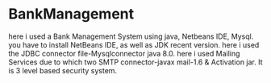 # BankManagement 
here i used  a Bank Management System using java, Netbeans IDE, Mysql.
you have to install NetBeans IDE, as well as JDK recent version.
here i used the JDBC connector file-Mysqlconnector java 8.0.
here i used Mailing Services due to which two SMTP connector-javax mail-1.6 & Activation jar.
It is 3 level based security system.
